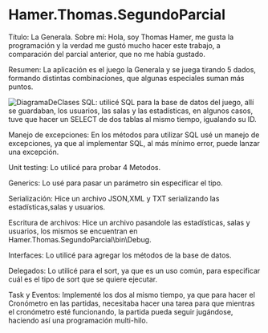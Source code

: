 # Hamer.Thomas.SegundoParcial
Título: La Generala.
Sobre mí: Hola, soy Thomas Hamer, me gusta la programación y la verdad me gustó mucho hacer este trabajo, a comparación del parcial anterior, que no me había gustado.

Resumen: La aplicación es el juego la Generala y se juega tirando 5 dados, formando distintas combinaciones, que algunas especiales suman más puntos.

![DiagramaDeClases](https://i.gyazo.com/7025c2538e85309b769900b1f03421f2.png)
SQL: utilicé SQL para la base de datos del juego, allí se guardaban, los usuarios, las salas y las estadísticas, en algunos casos, tuve que hacer un SELECT de dos tablas al mismo tiempo, igualando su ID.

Manejo de excepciones: En los métodos para utilizar SQL usé un manejo de excepciones, ya que al implementar SQL, al más mínimo error, puede lanzar una excepción.

Unit testing: Lo utilicé para probar 4 Metodos.

Generics: Lo usé para pasar un parámetro sin especificar el tipo.

Serialización: Hice un archivo JSON,XML y TXT serializando las estadísticas,salas y usuarios.

Escritura de archivos: Hice un archivo pasandole las estadísticas, salas y usuarios, los mismos se encuentran en Hamer.Thomas.SegundoParcial\bin\Debug.

Interfaces: Lo utilicé para agregar los métodos de la base de datos.

Delegados: Lo utilicé para el sort, ya que es un uso común, para especificar cuál es el tipo de sort que se quiere ejecutar.

Task y Eventos: Implementé los dos al mismo tiempo, ya que para hacer el Cronómetro en las partidas, necesitaba hacer una tarea para que mientras el cronómetro esté funcionando, la partida pueda seguir jugándose, haciendo así una programación multi-hilo.